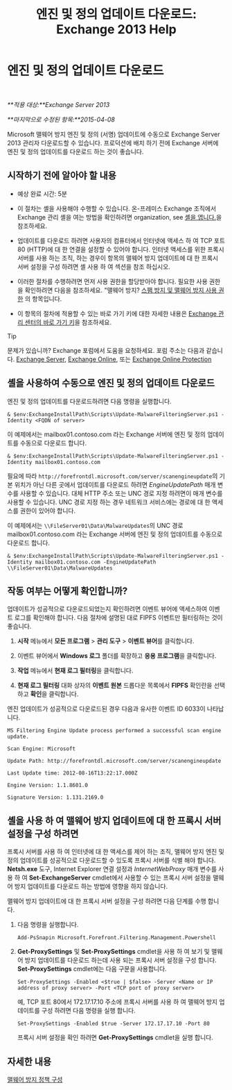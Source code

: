 ﻿---
title: '엔진 및 정의 업데이트 다운로드: Exchange 2013 Help'
TOCTitle: 엔진 및 정의 업데이트 다운로드
ms:assetid: 8f2ca383-e463-4df0-aa5d-29afe2f81aaf
ms:mtpsurl: https://technet.microsoft.com/ko-kr/library/JJ657471(v=EXCHG.150)
ms:contentKeyID: 50483655
ms.date: 05/22/2018
mtps_version: v=EXCHG.150
ms.translationtype: MT
---

# 엔진 및 정의 업데이트 다운로드

 

_**적용 대상:**Exchange Server 2013_

_**마지막으로 수정된 항목:**2015-04-08_

Microsoft 맬웨어 방지 엔진 및 정의 (서명) 업데이트에 수동으로 Exchange Server 2013 관리자 다운로드할 수 있습니다. 프로덕션에 배치 하기 전에 Exchange 서버에 엔진 및 정의 업데이트를 다운로드 하는 것이 좋습니다.

## 시작하기 전에 알아야 할 내용

  - 예상 완료 시간: 5분

  - 이 절차는 셸을 사용해야 수행할 수 있습니다. 온-프레미스 Exchange 조직에서 Exchange 관리 셸을 여는 방법을 확인하려면 organization, see [셸을 엽니다.](https://technet.microsoft.com/ko-kr/library/dd638134\(v=exchg.150\))을 참조하세요.

  - 업데이트를 다운로드 하려면 사용자의 컴퓨터에서 인터넷에 액세스 하 여 TCP 포트 80 (HTTP)에 대 한 연결을 설정할 수 있어야 합니다. 인터넷 액세스를 위한 프록시 서버를 사용 하는 조직, 하는 경우이 항목의 맬웨어 방지 업데이트에 대 한 프록시 서버 설정을 구성 하려면 셸 사용 하 여 섹션을 참조 하십시오.

  - 이러한 절차를 수행하려면 먼저 사용 권한을 할당받아야 합니다. 필요한 사용 권한을 확인하려면 다음을 참조하세요. "맬웨어 방지? [스팸 방지 및 맬웨어 방지 사용 권한](anti-spam-and-anti-malware-permissions-exchange-2013-help.md) 의 항목입니다.

  - 이 항목의 절차에 적용할 수 있는 바로 가기 키에 대한 자세한 내용은 [Exchange 관리 센터의 바로 가기 키](keyboard-shortcuts-in-the-exchange-admin-center-exchange-online-protection-help.md)을 참조하세요.


> [!TIP]
> 문제가 있습니까? Exchange 포럼에서 도움을 요청하세요. 포럼 주소는 다음과 같습니다. <A href="https://go.microsoft.com/fwlink/p/?linkid=60612">Exchange Server</A>, <A href="https://go.microsoft.com/fwlink/p/?linkid=267542">Exchange Online</A>, 또는 <A href="https://go.microsoft.com/fwlink/p/?linkid=285351">Exchange Online Protection</A>



## 셸을 사용하여 수동으로 엔진 및 정의 업데이트 다운로드

엔진 및 정의 업데이트를 다운로드하려면 다음 명령을 실행합니다.

    & $env:ExchangeInstallPath\Scripts\Update-MalwareFilteringServer.ps1 -Identity <FQDN of server>

이 예제에서는 mailbox01.contoso.com 라는 Exchange 서버에 엔진 및 정의 업데이트를 수동으로 다운로드 합니다.

    & $env:ExchangeInstallPath\Scripts\Update-MalwareFilteringServer.ps1 -Identity mailbox01.contoso.com

필요에 따라 `http://forefrontdl.microsoft.com/server/scanengineupdate`의 기본 위치가 아닌 다른 곳에서 업데이트를 다운로드 하려면 *EngineUpdatePath* 매개 변수를 사용할 수 있습니다. 대체 HTTP 주소 또는 UNC 경로 지정 하려면이 매개 변수를 사용할 수 있습니다. UNC 경로 지정 하는 경우 네트워크 서비스에는 경로에 대 한 액세스를 권한이 있어야 합니다.

이 예제에서는 `\\FileServer01\Data\MalwareUpdates`의 UNC 경로 mailbox01.contoso.com 라는 Exchange 서버에 엔진 및 정의 업데이트를 수동으로 다운로드 합니다.

    & $env:ExchangeInstallPath\Scripts\Update-MalwareFilteringServer.ps1 -Identity mailbox01.contoso.com -EngineUpdatePath \\FileServer01\Data\MalwareUpdates

## 작동 여부는 어떻게 확인합니까?

업데이트가 성공적으로 다운로드되었는지 확인하려면 이벤트 뷰어에 액세스하여 이벤트 로그를 확인해야 합니다. 다음 절차에 설명된 대로 FIPFS 이벤트만 필터링하는 것이 좋습니다.

1.  **시작** 메뉴에서 **모든 프로그램** \> **관리 도구** \> **이벤트 뷰어**를 클릭합니다.

2.  이벤트 뷰어에서 **Windows 로그** 폴더를 확장하고 **응용 프로그램**을 클릭합니다.

3.  **작업** 메뉴에서 **현재 로그 필터링**을 클릭합니다.

4.  **현재 로그 필터링** 대화 상자의 **이벤트 원본** 드롭다운 목록에서 **FIPFS** 확인란을 선택하고 **확인**을 클릭합니다.

엔진 업데이트가 성공적으로 다운로드된 경우 다음과 유사한 이벤트 ID 6033이 나타납니다.

`MS Filtering Engine Update process performed a successful scan engine update.`

`Scan Engine: Microsoft`

`Update Path: http://forefrontdl.microsoft.com/server/scanengineupdate`

`Last Update time: ‎2012‎-‎08‎-‎16T13:22:17.000Z`

`Engine Version: 1.1.8601.0`

`Signature Version: 1.131.2169.0`

## 셸을 사용 하 여 맬웨어 방지 업데이트에 대 한 프록시 서버 설정을 구성 하려면

프록시 서버를 사용 하 여 인터넷에 대 한 액세스를 제어 하는 조직, 맬웨어 방지 엔진 및 정의 업데이트를 성공적으로 다운로드할 수 있도록 프록시 서버를 식별 해야 합니다. **Netsh.exe** 도구, Internet Explorer 연결 설정과 *InternetWebProxy* 매개 변수를 사용 하 여 **Set-ExchangeServer** cmdlet에서 사용할 수 있는 프록시 서버 설정을 맬웨어 방지 업데이트를 다운로드 하는 방법에 영향을 하지 않습니다.

맬웨어 방지 업데이트에 대 한 프록시 서버 설정을 구성 하려면 다음 단계를 수행 합니다.

1.  다음 명령을 실행합니다.
    
        Add-PsSnapin Microsoft.Forefront.Filtering.Management.Powershell

2.  **Get-ProxySettings** 및 **Set-ProxySettings** cmdlet을 사용 하 여 보기 및 맬웨어 방지 업데이트를 다운로드 하는데 사용 되는 프록시 서버 설정을 구성 합니다. **Set-ProxySettings** cmdlet에는 다음 구문을 사용합니다.
    
        Set-ProxySettings -Enabled <$true | $false> -Server <Name or IP address of proxy server> -Port <TCP port of proxy server>
    
    예, TCP 포트 80에서 172.17.17.10 주소에 프록시 서버를 사용 하 여 맬웨어 방지 업데이트를 구성 하려면 다음 명령을 실행 합니다.
    
        Set-ProxySettings -Enabled $true -Server 172.17.17.10 -Port 80
    
    프록시 서버 설정을 확인 하려면 **Get-ProxySettings** cmdlet을 실행 합니다.

## 자세한 내용

[맬웨어 방지 정책 구성](configure-anti-malware-policies-exchange-2013-help.md)

